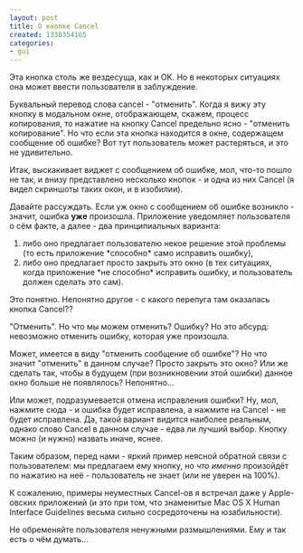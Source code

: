```yaml
---
layout: post
title: О кнопке Cancel
created: 1338354165
categories:
- gui
---
```

Эта кнопка столь же вездесуща, как и OK. Но в некоторых ситуациях она может ввести пользователя в заблуждение.

Буквальный перевод слова cancel - "отменить". Когда я вижу эту кнопку в модальном окне, отображающем, скажем, процесс копирования, то нажатие на кнопку Cancel предельно ясно - "отменить копирование". Но что если эта кнопка находится в окне, содержащем сообщение об ошибке? Вот тут пользователь может растеряться, и это не удивительно.

Итак, выскакивает виджет с сообщением об ошибке, мол, что-то пошло не так, и внизу представлено несколько кнопок - и одна из них Cancel (я видел скриншоты таких окон, и в изобилии).

Давайте рассуждать. Если уж окно с сообщением об ошибке возникло - значит, ошибка **уже** произошла. Приложение уведомляет пользователя о сём факте, а далее - два принципиальных варианта:
<ol>
  <li>либо оно предлагает пользователю некое решение этой проблемы (то есть приложение *способно* само исправить ошибку),</li>
  <li>либо оно предлагает просто закрыть это окно (в тех ситуациях, когда приложение *не способно* исправить ошибку, и пользователь должен сделать это сам).</li>
</ol>
Это понятно. Непонятно другое - с какого перепуга там оказалась кнопка Cancel??

"Отменить". Но что мы можем отменить? Ошибку? Но это абсурд: невозможно отменить ошибку, которая уже произошла.

Может, имеется в виду "отменить сообщение об ошибке"? Но что значит "отменить" в данном случае? Просто закрыть это окно? Или же сделать так, чтобы в будущем (при возникновении этой ошибки) данное окно больше не появлялось? Непонятно...

Или может, подразумевается отмена исправления ошибки? Ну, мол, нажмите сюда - и ошибка будет исправлена, а нажмите на Cancel - не будет исправлена. Да, такой вариант видится наиболее реальным, однако слово Cancel в данном случае - едва ли лучший выбор. Кнопку можно (и нужно) назвать иначе, яснее. 

Таким образом, перед нами - яркий пример неясной обратной связи с пользователем: мы предлагаем ему кнопку, но *что именно* произойдёт по нажатию на неё - пользователь не знает (или не уверен на 100%).

К сожалению, примеры неуместных Cancel-ов я встречал даже у Apple-овских приложений (и это при том, что знаменитые Mac OS X Human Interface Guidelines весьма сильно сосредоточены на юзабильности).

Не обременяйте пользователя ненужными размышлениями. Ему и так есть о чём думать...
